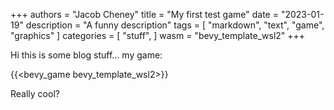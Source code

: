 +++
authors = "Jacob Cheney"
title = "My first test game"
date = "2023-01-19"
description = "A funny description"
tags = [
    "markdown",
    "text",
    "game",
    "graphics"
]
categories = [
    "stuff",
]
wasm = "bevy_template_wsl2"
+++


Hi this is some blog stuff... my game:

{{<bevy_game bevy_template_wsl2>}}

Really cool?
